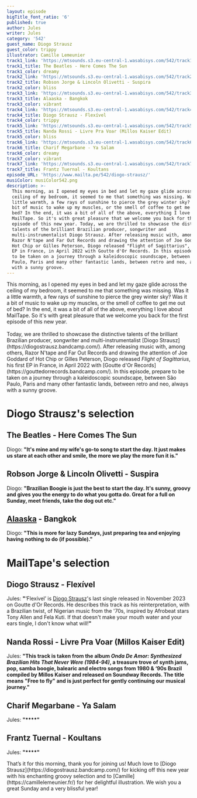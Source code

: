 ```yaml
---
layout: episode
bigTitle_font_ratio: '6'
published: true
author: Jules
writer: Jules
category: '542'
guest_name: Diogo Strausz
guest_color: trippy
illustrator: Camille Lemeunier
track1_link: 'https://mtsounds.s3.eu-central-1.wasabisys.com/542/track1.mp3'
track1_title: The Beatles - Here Comes The Sun
track1_color: dreamy
track2_link: 'https://mtsounds.s3.eu-central-1.wasabisys.com/542/track2.mp3'
track2_title: Robson Jorge & Lincoln Olivetti - Suspira
track2_color: bliss
track3_link: 'https://mtsounds.s3.eu-central-1.wasabisys.com/542/track3.mp3'
track3_title: Alaaska - Bangkok
track3_color: vibrant
track4_link: 'https://mtsounds.s3.eu-central-1.wasabisys.com/542/track4.mp3'
track4_title: Diogo Strausz - Flexível
track4_color: trippy
track5_link: 'https://mtsounds.s3.eu-central-1.wasabisys.com/542/track5.mp3'
track5_title: Nanda Rossi - Livre Pra Voar (Millos Kaiser Edit)
track5_color: bliss
track6_link: 'https://mtsounds.s3.eu-central-1.wasabisys.com/542/track6.mp3'
track6_title: Charif Megarbane - Ya Salam
track6_color: dreamy
track7_color: vibrant
track7_link: 'https://mtsounds.s3.eu-central-1.wasabisys.com/542/track7.mp3'
track7_title: Frantz Tuernal - Koultans
episode_URL: 'https://www.mailta.pe/542/diogo-strausz/'
musiColor: musiColor542.png
description: >-
  This morning, as I opened my eyes in bed and let my gaze glide across the
  ceiling of my bedroom, it seemed to me that something was missing. Was it a
  little warmth, a few rays of sunshine to pierce the grey winter sky? Was it a
  bit of music to wake up my muscles, or the smell of coffee to get me out of
  bed? In the end, it was a bit of all of the above, everything I love about
  MailTape. So it's with great pleasure that we welcome you back for the first
  episode of this new year. Today, we are thrilled to showcase the distinctive
  talents of the brilliant Brazilian producer, songwriter and
  multi-instrumentalist Diogo Strausz. After releasing music with, among others,
  Razor N'tape and Far Out Records and drawing the attention of Joe Goddard of
  Hot Chip or Gilles Peterson, Diogo released "Flight of Sagittarius", his first
  EP in France, in April 2022 with Goutte d'Or Records. In this episode, prepare
  to be taken on a journey through a kaleidoscopic soundscape, between São
  Paulo, Paris and many other fantastic lands, between retro and neo, always
  with a sunny groove.
---
```

<p id="introduction">
This morning, as I opened my eyes in bed and let my gaze glide across the ceiling of my bedroom, it seemed to me that something was missing. Was it a little warmth, a few rays of sunshine to pierce the grey winter sky? Was it a bit of music to wake up my muscles, or the smell of coffee to get me out of bed? In the end, it was a bit of all of the above, everything I love about MailTape. So it's with great pleasure that we welcome you back for the first episode of this new year.
<br><br>
Today, we are thrilled to showcase the distinctive talents of the brilliant Brazilian producer, songwriter and multi-instrumentalist [Diogo Strausz](https://diogostrausz.bandcamp.com/). After releasing music with, among others, Razor N'tape and Far Out Records and drawing the attention of Joe Goddard of Hot Chip or Gilles Peterson, Diogo released <i>Flight of Sagittarius</i>, his first EP in France, in April 2022 with [Goutte d'Or Records](https://gouttedorrecords.bandcamp.com/). In this episode, prepare to be taken on a journey through a kaleidoscopic soundscape, between São Paulo, Paris and many other fantastic lands, between retro and neo, always with a sunny groove.
</p>

# Diogo Strausz's selection

## The Beatles - Here Comes The Sun

Diogo: **"**It's mine and my wife's go-to song to start the day. It just makes us stare at each other and smile, the more we play the more fun it is.**"**

## Robson Jorge & Lincoln Olivetti - Suspira

Diogo: **"**Brazilian Boogie is just the best to start the day. It's sunny, groovy and gives you the energy to do what you gotta do. Great for a full on Sunday, meet friends, take the dog out etc.**"**

## [Alaaska](https://alaaska.bandcamp.com/) - Bangkok

Diogo: **"**This is more for lazy Sundays, just preparing tea and enjoying having nothing to do (if possible).**"**

# MailTape's selection

## Diogo Strausz - Flexível

Jules: **"**‘Flexível’ is [Diogo Strausz](https://diogostrausz.bandcamp.com/)'s last single released in November 2023 on Goutte d'Or Records. He describes this track as his reinterpretation, with a Brazilian twist, of Nigerian music from the '70s, inspired by Afrobeat stars Tony Allen and Fela Kuti. If that doesn't make your mouth water and your ears tingle, I don't know what will!**"**

## Nanda Rossi - Livre Pra Voar (Millos Kaiser Edit)

Jules: **"**This track is taken from the album <i>Onda De Amor: Synthesized Brazilian Hits That Never Were (1984-94)</i>, a treasure trove of synth jams, pop, samba boogie, balearic and electro songs from 1980 & ‘90s Brazil compiled by Millos Kaiser and released on Soundway Records. The title means "Free to fly" and is just perfect for gently continuing our musical journey.**"**

## Charif Megarbane - Ya Salam

Jules: **"****"**

## Frantz Tuernal - Koultans

Jules: **"****"**

<p id="outroduction">That’s it for this morning, thank you for joining us! Much love to [Diogo Strausz](https://diogostrausz.bandcamp.com/) for kicking off this new year with his enchanting groovy selection and to [Camille](https://camillelemeunier.fr/) for her delightful illustration. We wish you a great Sunday and a very blissful year!</p>
